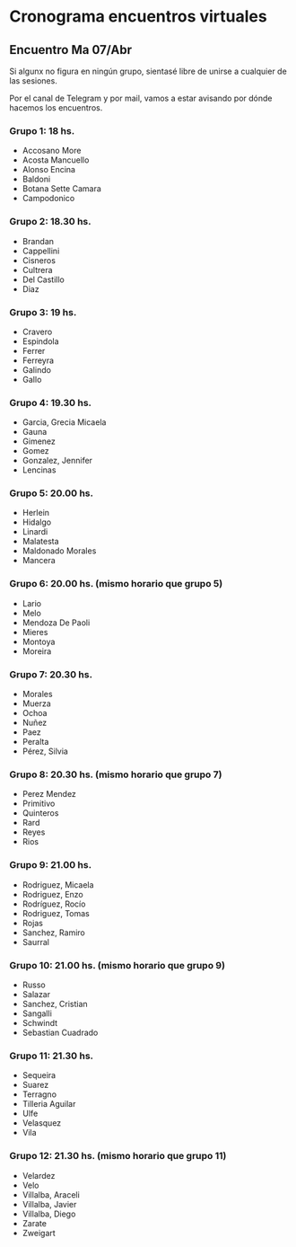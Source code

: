 # Cronograma encuentros virtuales

## Encuentro Ma 07/Abr

Si algunx no figura en ningún grupo, sientasé libre de unirse a cualquier de las sesiones.

Por el canal de Telegram y por mail, vamos a estar avisando por dónde hacemos los encuentros.

### Grupo 1: 18 hs.
* Accosano More
* Acosta Mancuello
* Alonso Encina
* Baldoni
* Botana Sette Camara
* Campodonico



### Grupo 2: 18.30 hs.
* Brandan
* Cappellini
* Cisneros
* Cultrera
* Del Castillo
* Diaz



### Grupo 3: 19 hs.
* Cravero
* Espindola
* Ferrer
* Ferreyra
* Galindo
* Gallo


### Grupo 4: 19.30 hs.
* Garcia, Grecia Micaela
* Gauna
* Gimenez
* Gomez
* Gonzalez, Jennifer
* Lencinas


### Grupo 5: 20.00 hs.
* Herlein
* Hidalgo
* Linardi
* Malatesta
* Maldonado Morales
* Mancera


### Grupo 6: 20.00 hs. (mismo horario que grupo 5)
* Lario
* Melo
* Mendoza De Paoli
* Mieres
* Montoya
* Moreira


### Grupo 7: 20.30 hs.
* Morales
* Muerza
* Ochoa
* Nuñez
* Paez
* Peralta
* Pérez, Silvia


### Grupo 8: 20.30 hs. (mismo horario que grupo 7)
* Perez Mendez
* Primitivo
* Quinteros
* Rard
* Reyes
* Rios


### Grupo 9: 21.00 hs.
* Rodriguez, Micaela
* Rodriguez, Enzo
* Rodríguez, Rocío
* Rodriguez, Tomas
* Rojas
* Sanchez, Ramiro
* Saurral


### Grupo 10: 21.00 hs. (mismo horario que grupo 9)
* Russo
* Salazar
* Sanchez, Cristian
* Sangalli
* Schwindt
* Sebastian Cuadrado


### Grupo 11: 21.30 hs.
* Sequeira
* Suarez
* Terragno
* Tilleria Aguilar
* Ulfe
* Velasquez
* Vila


### Grupo 12: 21.30 hs. (mismo horario que grupo 11)
* Velardez
* Velo
* Villalba, Araceli
* Villalba, Javier
* Villalba, Diego
* Zarate
* Zweigart

